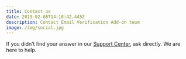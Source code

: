 ```yaml
---
title: Contact us
date: 2019-02-08T14:18:42.445Z
description: Contact Email Verification Add-on team
image: /img/social.jpg
---
```

If you didn’t find your answer in our [Support Center](https://emailverificationaddon.com/help/), ask directly. We are here to help.
